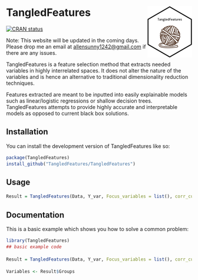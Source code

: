 
# TangledFeatures  <img src="man/figures/logo.png" align="right" height="139" />
 
<!-- badges: start -->
[![CRAN status](https://www.r-pkg.org/badges/version/TangledFeatures)](https://CRAN.R-project.org/package=TangledFeatures)
<!-- badges: end -->

Note: This website will be updated in the coming days. Please drop me an email at allensunny1242@gmail.com if there are any issues.

TangledFeatures is a feature selection method that extracts needed variables in highly interrelated spaces. It does not alter the nature of the variables and is hence an alternative to traditional dimensionality reduction techniques. 

Features extracted are meant to be inputted into easily explainable models such as linear/logistic regressions or shallow decision trees. TangledFeatures attempts to provide highly accurate and interpretable models as opposed to current black box solutions.

## Installation

You can install the development version of TangledFeatures like so:

``` r
package(TangledFeatures)
install_github("TangledFeatures/TangledFeatures")
```

## Usage
``` r
Result = TangledFeatures(Data, Y_var, Focus_variables = list(), corr_cutoff = 0.7, RF_coverage = 0.95, num_features = 5,  plot = FALSE, fast_calculation = FALSE, cor1 = 'pearson', cor2 = 'PointBiserial', cor3 = 'cramersV')
``` 

## Documentation

This is a basic example which shows you how to solve a common problem:

``` r
library(TangledFeatures)
## basic example code

Result = TangledFeatures(Data, Y_var, Focus_variables = list(), corr_cutoff = 0.7, RF_coverage = 0.95, num_features = 5,  plot = FALSE, fast_calculation = FALSE, cor1 = 'pearson', cor2 = 'PointBiserial', cor3 = 'cramersV')

Variables <- Result$Groups 
```

  
